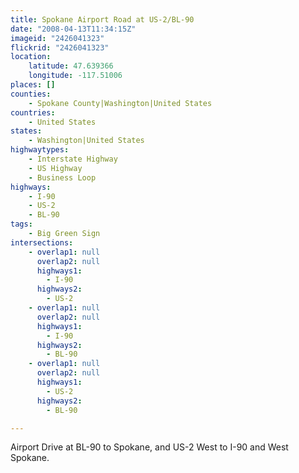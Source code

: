 ```yaml
---
title: Spokane Airport Road at US-2/BL-90
date: "2008-04-13T11:34:15Z"
imageid: "2426041323"
flickrid: "2426041323"
location:
    latitude: 47.639366
    longitude: -117.51006
places: []
counties:
    - Spokane County|Washington|United States
countries:
    - United States
states:
    - Washington|United States
highwaytypes:
    - Interstate Highway
    - US Highway
    - Business Loop
highways:
    - I-90
    - US-2
    - BL-90
tags:
    - Big Green Sign
intersections:
    - overlap1: null
      overlap2: null
      highways1:
        - I-90
      highways2:
        - US-2
    - overlap1: null
      overlap2: null
      highways1:
        - I-90
      highways2:
        - BL-90
    - overlap1: null
      overlap2: null
      highways1:
        - US-2
      highways2:
        - BL-90

---
```

Airport Drive at BL-90 to Spokane, and US-2 West to I-90 and West Spokane.